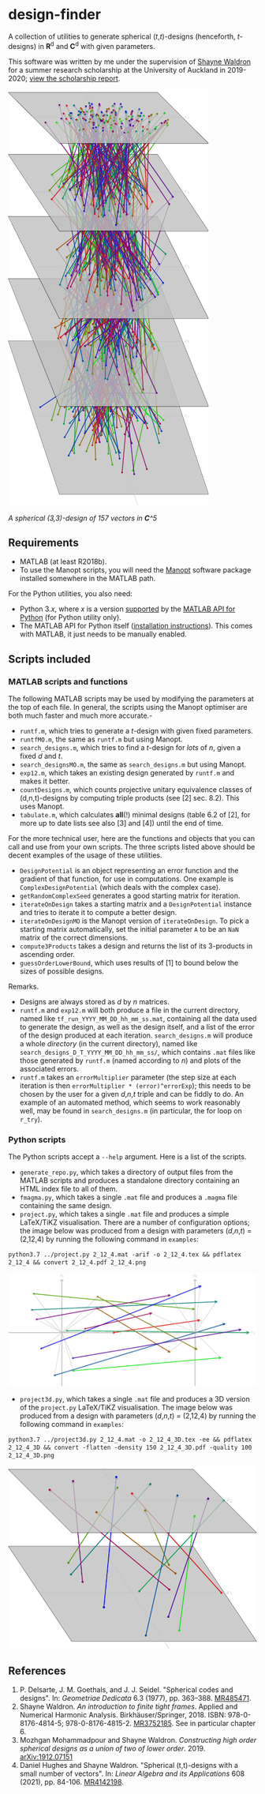 design-finder
=============

A collection of utilities to generate spherical (_t_,_t_)-designs (henceforth, _t_-designs) in **R**<sup>d</sup> and **C**<sup>d</sup> with given parameters.

This software was written by me under the supervision of [Shayne Waldron](https://www.math.auckland.ac.nz/~waldron/) for a summer research scholarship at the
University of Auckland in 2019-2020; [view the scholarship report](https://github.com/aelzenaar/me/raw/master/tight_frames_project/scholarship_report.pdf).

![a spherical design of 157 vectors](examples/157_vecs.png)

_A spherical (3,3)-design of 157 vectors in **C**^5_


Requirements
------------

  * MATLAB (at least R2018b).
  * To use the Manopt scripts, you will need the [Manopt](https://manopt.org/) software package installed somewhere in the MATLAB
    path.

For the Python utilities, you also need:
  * Python 3._x_, where _x_ is a version [supported](https://au.mathworks.com/help/matlab/matlab_external/system-requirements-for-matlab-engine-for-python.html) by
    the [MATLAB API for Python](https://au.mathworks.com/help/matlab/matlab-engine-for-python.html)  (for Python utility only).
  * The MATLAB API for Python itself ([installation instructions](https://au.mathworks.com/help/matlab/matlab_external/install-the-matlab-engine-for-python.html)). This comes with MATLAB,
    it just needs to be manually enabled.

Scripts included
----------------

### MATLAB scripts and functions
The following MATLAB scripts may be used by modifying the parameters at the top of each file. In general, the scripts using the Manopt optimiser are both much faster and much more accurate.-

  * `runtf.m`, which tries to generate a _t_-design with given fixed parameters.
  * `runtfMO.m`, the same as `runtf.m` but using Manopt.
  * `search_designs.m`, which tries to find a _t_-design for *lots* of _n_, given
    a fixed _d_ and _t_.
  * `search_designsMO.m`, the same as `search_designs.m` but using Manopt.
  * `exp12.m`, which takes an existing design generated by `runtf.m` and makes it better.
  * `countDesigns.m`, which counts projective unitary equivalence classes of (d,n,t)-designs
    by computing triple products (see [2] sec. 8.2). This uses Manopt.
  * `tabulate.m`, which  calculates **all**(!) minimal designs (table 6.2 of [2], for more up to date lists see also [3] and [4]) until the end of time.

For the more technical user, here are the functions and objects that you can call and use from your own scripts. The three scripts
listed above should be decent examples of the usage of these utilities.

  * `DesignPotential` is an object representing an error function and the gradient of that function, for use in computations.
    One example is `ComplexDesignPotential` (which deals with the complex case).
  * `getRandomComplexSeed` generates a good starting matrix for iteration.
  * `iterateOnDesign` takes a starting matrix and a `DesignPotential` instance and tries to iterate it to compute
    a better design.
  * `iterateOnDesignMO` is the Manopt version of `iterateOnDesign`. To pick a starting matrix automatically, set the initial
    parameter `A` to be an `NaN` matrix of the correct dimensions.
  * `compute3Products` takes a design and returns the list of its 3-products in ascending order.
  * `guessOrderLowerBound`, which uses results of [1] to bound below the sizes of possible designs.


Remarks.

  * Designs are always stored as _d_ by _n_ matrices.
  * `runtf.m` and `exp12.m` will both produce a file in the current directory, named like `tf_run_YYYY_MM_DD_hh_mm_ss.mat`, containing all the data used
    to generate the design, as well as the design itself, and a list of the error of the design produced at each iteration. `search_designs.m` will produce
    a whole *directory* (in the current directory), named like `search_designs_D_T_YYYY_MM_DD_hh_mm_ss/`, which contains `.mat` files like those generated
    by `runtf.m` (named according to _n_) and plots of the associated errors.
  * `runtf.m` takes an `errorMultiplier` parameter (the step size at each iteration is then `errorMultiplier * (error)^errorExp`); this needs to be chosen
    by the user for a given _d_,_n_,_t_ triple and can be fiddly to do. An example of an automated method, which seems to work reasonably well, may be found
    in `search_designs.m` (in particular, the for loop on `r_try`).

### Python scripts
The Python scripts accept a `--help` argument. Here is a list of the scripts.

  * `generate_repo.py`, which takes a directory of output files from the MATLAB scripts and produces a standalone directory containing an HTML index file to all of them.
  * `fmagma.py`, which takes a single `.mat` file and produces a `.magma` file containing the same design.
  * `project.py`, which takes a single `.mat` file and produces a simple LaTeX/TiKZ visualisation. There are a number of configuration options; the image below
    was produced from a design with parameters (_d_,_n_,_t_) = (2,12,4) by running the following command in `examples`:
```
python3.7 ../project.py 2_12_4.mat -arif -o 2_12_4.tex && pdflatex 2_12_4 && convert 2_12_4.pdf 2_12_4.png
```

![an example image from project.py](examples/2_12_4.png)

  * `project3d.py`, which takes a single `.mat` file and produces a 3D version of the `project.py` LaTeX/TiKZ visualisation. The image below
    was produced from a design with parameters (_d_,_n_,_t_) = (2,12,4) by running the following command in `examples`:
```
python3.7 ../project3d.py 2_12_4.mat -o 2_12_4_3D.tex -ee && pdflatex 2_12_4_3D && convert -flatten -density 150 2_12_4_3D.pdf -quality 100 2_12_4_3D.png
```

![an example image from project3d.py](examples/2_12_4_3D.png)

References
----------

  1. P. Delsarte, J. M. Goethals, and J. J. Seidel. "Spherical codes and designs". In:  _Geometriae Dedicata_ 6.3 (1977), pp. 363–388. [MR485471](http://www.ams.org/mathscinet-getitem?mr=485471).
  2. Shayne Waldron. _An introduction to finite tight frames_. Applied and Numerical Harmonic Analysis. Birkhäuser/Springer, 2018. ISBN: 978-0-8176-4814-5; 978-0-8176-4815-2. [MR3752185](http://www.ams.org/mathscinet-getitem?mr=3752185). See in particular chapter 6.
  3. Mozhgan Mohammadpour and Shayne Waldron. _Constructing high order spherical designs as a union of two of lower order_. 2019. [arXiv:1912.07151](https://arxiv.org/abs/1912.07151)
  4. Daniel Hughes and Shayne Waldron. "Spherical (t,t)-designs with a small number of vectors". In: _Linear Algebra and its Applications_ 608 (2021), pp. 84-106. [MR4142198](http://www.ams.org/mathscinet-getitem?mr=4142198).
